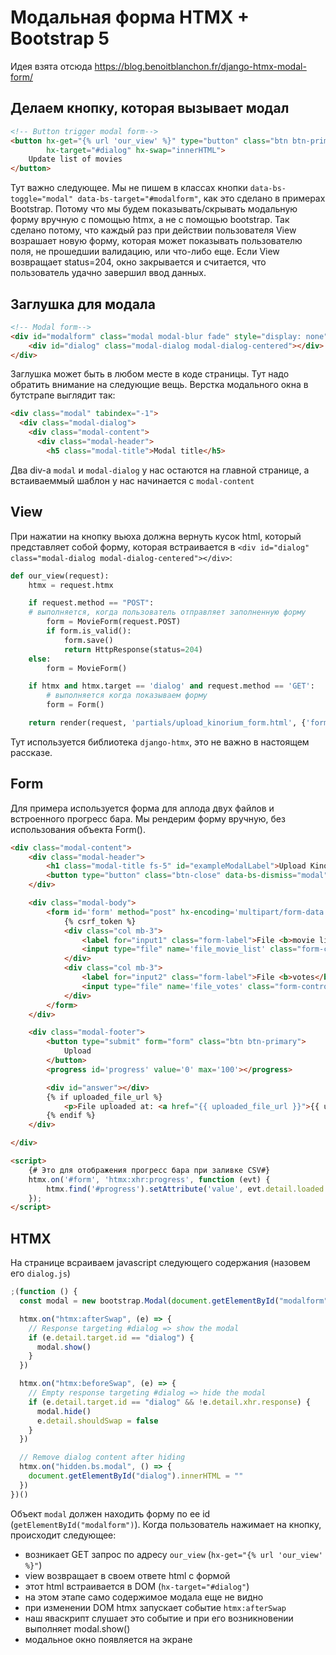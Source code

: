 Модальная форма HTMX + Bootstrap 5
=================================

Идея взята отсюда https://blog.benoitblanchon.fr/django-htmx-modal-form/

## Делаем кнопку, которая вызывает модал

```html
<!-- Button trigger modal form-->
<button hx-get="{% url 'our_view' %}" type="button" class="btn btn-primary pt-1"
        hx-target="#dialog" hx-swap="innerHTML">
    Update list of movies
</button>
```

Тут важно следующее. Мы не пишем в классах кнопки `data-bs-toggle="modal" data-bs-target="#modalform"`, как это сделано в примерах Bootstrap.
Потому что мы будем показывать/скрывать модальную форму вручную с помощью htmx, а не с помощью bootstrap.
Так сделано потому, что каждый раз при действии пользователя View возрашает новую форму, которая может показывать пользователю поля, не прошедшии валидацию, или что-либо еще.
Если View возвращает status=204, окно закрывается и считается, что пользователь удачно завершил ввод данных.


## Заглушка для модала

```html
<!-- Modal form-->
<div id="modalform" class="modal modal-blur fade" style="display: none" aria-hidden="false" tabindex="-1">
    <div id="dialog" class="modal-dialog modal-dialog-centered"></div>
</div>
```

Заглушка может быть в любом месте в коде страницы.
Тут надо обратить внимание на следующие вещь. Верстка модального окна в бутстрапе выглядит так:

```html
<div class="modal" tabindex="-1">
  <div class="modal-dialog">
    <div class="modal-content">
      <div class="modal-header">
        <h5 class="modal-title">Modal title</h5> 
```

Два div-а `modal` и `modal-dialog` у нас остаются на главной странице, а встаиваеммый шаблон у нас начинается с `modal-content`

## View

При нажатии на кнопку вьюха должна вернуть кусок html, который представляет собой форму, которая встраивается в `<div id="dialog" class="modal-dialog modal-dialog-centered"></div>`:

```python
def our_view(request):
    htmx = request.htmx

    if request.method == "POST":
    # выполняется, когда пользователь отправляет заполненную форму
        form = MovieForm(request.POST)
        if form.is_valid():
            form.save()
            return HttpResponse(status=204)
    else:
        form = MovieForm()

    if htmx and htmx.target == 'dialog' and request.method == 'GET':
        # выполняется когда показываем форму
        form = Form()

    return render(request, 'partials/upload_kinorium_form.html', {'form': form,})
```

Тут используется библиотека `django-htmx`, это не важно в настоящем рассказе.

## Form

Для примера используется форма для аплода двух файлов и встроенного прогресс бара. Мы рендерим форму вручную, без использования объекта Form().

```html
<div class="modal-content">
    <div class="modal-header">
        <h1 class="modal-title fs-5" id="exampleModalLabel">Upload Kinorium CSV</h1>
        <button type="button" class="btn-close" data-bs-dismiss="modal" aria-label="Close"></button>
    </div>

    <div class="modal-body">
        <form id='form' method="post" hx-encoding='multipart/form-data' hx-post='' hx-target="#answer">
            {% csrf_token %}
            <div class="col mb-3">
                <label for="input1" class="form-label">File <b>movie list</b></label>
                <input type="file" name='file_movie_list' class="form-control" id="input1">
            </div>
            <div class="col mb-3">
                <label for="input2" class="form-label">File <b>votes</b></label>
                <input type="file" name='file_votes' class="form-control m-1" id="input2">
            </div>
        </form>
    </div>

    <div class="modal-footer">
        <button type="submit" form="form" class="btn btn-primary">
            Upload
        </button>
        <progress id='progress' value='0' max='100'></progress>

        <div id="answer"></div>
        {% if uploaded_file_url %}
            <p>File uploaded at: <a href="{{ uploaded_file_url }}">{{ uploaded_file_url }}</a></p>
        {% endif %}
    </div>

</div>

<script>
    {# Это для отображения прогресс бара при заливке CSV#}
    htmx.on('#form', 'htmx:xhr:progress', function (evt) {
        htmx.find('#progress').setAttribute('value', evt.detail.loaded / evt.detail.total * 100)
    });
</script>
```

## HTMX

На странице всраиваем javascript следующего содержания (назовем его `dialog.js`)

```js
;(function () {
  const modal = new bootstrap.Modal(document.getElementById("modalform"))

  htmx.on("htmx:afterSwap", (e) => {
    // Response targeting #dialog => show the modal
    if (e.detail.target.id == "dialog") {
      modal.show()
    }
  })

  htmx.on("htmx:beforeSwap", (e) => {
    // Empty response targeting #dialog => hide the modal
    if (e.detail.target.id == "dialog" && !e.detail.xhr.response) {
      modal.hide()
      e.detail.shouldSwap = false
    }
  })

  // Remove dialog content after hiding
  htmx.on("hidden.bs.modal", () => {
    document.getElementById("dialog").innerHTML = ""
  })
})()
```

Объект `modal` должен находить форму по ее id (`getElementById("modalform")`).
Когда пользователь нажимает на кнопку, происходит следующее:
- возникает GET запрос по адресу `our_view` (`hx-get="{% url 'our_view' %}"`)
- view возвращает в своем ответе html с формой
- этот html встраивается в DOM (`hx-target="#dialog"`)
- на этом этапе само содержимое модала еще не видно
- при изменении DOM htmx запускает событие `htmx:afterSwap`
- наш яваскрипт слушает это событие и при его возникновении выполняет modal.show()
- модальное окно появляется на экране
